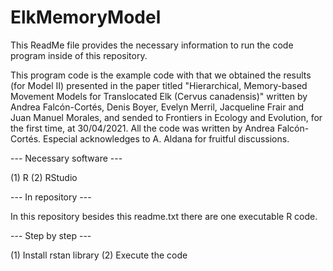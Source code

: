 # ElkMemoryModel

This ReadMe file provides the necessary information to run the code program inside of this repository.

This program code is the example code with that we obtained the results (for Model II) presented in the paper titled "Hierarchical, Memory-based Movement Models for Translocated Elk (Cervus canadensis)" written by Andrea Falcón-Cortés, Denis Boyer, Evelyn Merril, Jacqueline Frair and Juan Manuel Morales, and sended to Frontiers in Ecology and Evolution, for the first time, at 30/04/2021. All the code was written by Andrea Falcón-Cortés. Especial acknowledges to A. Aldana for fruitful discussions. 

--- Necessary software ---

(1) R
(2) RStudio

--- In repository ---

In this repository besides this readme.txt there are one executable R code.

--- Step by step ---

(1) Install rstan library
(2) Execute the code
